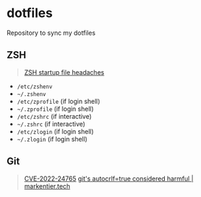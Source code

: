 # dotfiles

Repository to sync my dotfiles

## ZSH

> [ZSH startup file headaches](https://gist.github.com/pbrisbin/45654dc74787c18e858c)

- `/etc/zshenv`
- `~/.zshenv`
- `/etc/zprofile` (if login shell)
- `~/.zprofile`   (if login shell)
- `/etc/zshrc`    (if interactive)
- `~/.zshrc`      (if interactive)
- `/etc/zlogin`   (if login shell)
- `~/.zlogin`     (if login shell)

## Git

> [CVE-2022-24765](https://github.blog/open-source/git/git-security-vulnerability-announced/#cve-2022-24765)
> [git's autocrlf=true considered harmful | markentier.tech](https://markentier.tech/posts/2021/10/autocrlf-true-considered-harmful/)
